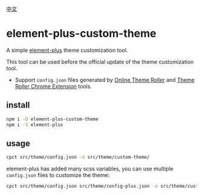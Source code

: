 [中文](./README.zh-CN.md)

# element-plus-custom-theme

A simple [element-plus](https://element-plus.org/) theme customization tool.

This tool can be used before the official update of the theme customization tool.


- Support `config.json` files generated by [Online Theme Roller](https://element.eleme.cn/#/en-US/theme) and [Theme Roller Chrome Extension](https://chrome.google.com/webstore/detail/element-theme-roller/lifkjlojflekabbmlddfccdkphlelmim) tools.


## install

```bash
npm i -D element-plus-custom-theme
npm i -S element-plus
```

## usage
```bash
cpct src/theme/config.json -o src/theme/custom-theme/
```

element-plus has added many scss variables, you can use multiple `config.json` files to customize the theme:
```bash
cpct src/theme/config.json src/theme/config-plus.json -o src/theme/custom-theme
```